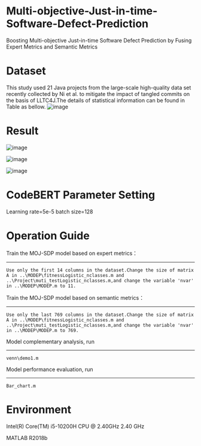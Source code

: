 # Multi-objective-Just-in-time-Software-Defect-Prediction


Boosting Multi-objective Just-in-time Software Defect Prediction by Fusing Expert Metrics and Semantic Metrics




Dataset
========
This study used 21 Java projects from the large-scale high-quality data set recently collected by Ni et al. to mitigate the impact of tangled commits on the basis of LLTC4J.The details of statistical information  can be found in Table as bellow.
![image](https://user-images.githubusercontent.com/28954173/208236564-e8f2a321-0cdc-4672-baaa-f518ca1c603a.png)

Result
=============

![image](https://user-images.githubusercontent.com/28954173/208235311-e7d462f7-622b-4246-983f-86ca3c5568fb.png)


![image](https://user-images.githubusercontent.com/28954173/208236627-c1f9dd4e-2d11-424e-a765-ce242f3f337e.png)


![image](https://user-images.githubusercontent.com/28954173/208235346-13bb4e99-0b8d-4b89-b92d-7f3229cf4584.png)

CodeBERT Parameter Setting
===================
Learning rate=5e-5
batch size=128

Operation Guide
===================
Train the MOJ-SDP model based on expert metrics：<br>
_________
    Use only the first 14 columns in the dataset.Change the size of matrix A in ..\MODEP\fitnessLogistic_nclasses.m and ..\Project\muti_testLogistic_nclasses.m,and change the variable 'nvar' in ..\MODEP\MODEP.m to 11.
Train the MOJ-SDP model based on semantic metrics：<br>
__________
    Use only the last 769 columns in the dataset.Change the size of matrix A in ..\MODEP\fitnessLogistic_nclasses.m and ..\Project\muti_testLogistic_nclasses.m,and change the variable 'nvar' in ..\MODEP\MODEP.m to 769.

Model complementary analysis, run<br>
____________
    venn\demo1.m
Model performance evaluation, run<br>
____________
    Bar_chart.m

Environment
===================
Intel(R) Core(TM) i5-10200H CPU @ 2.40GHz   2.40 GHz

MATLAB R2018b
